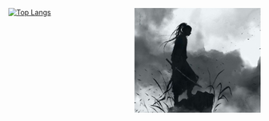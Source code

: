 [![Top Langs](https://github-readme-stats.vercel.app/api/top-langs/?username=WoBok&hide_title=true&layout=compact)]()
<img align="right" hight=50% width=50% alt="BG" src="/GitHubBackground.png" />
